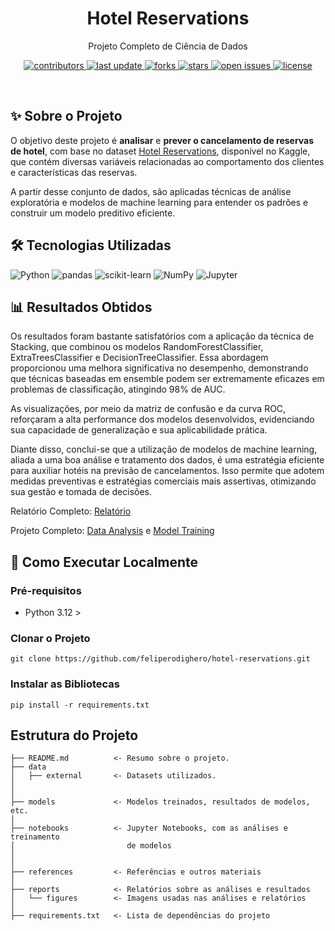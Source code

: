 <div align="center">

  <h1>Hotel Reservations</h1>

  <p>
    Projeto Completo de Ciência de Dados
  </p>

<p>
  <a href="https://github.com/feliperodighero/hotel-reservations/graphs/contributors">
    <img src="https://img.shields.io/github/contributors/feliperodighero/hotel-reservations" alt="contributors" />
  </a>
  <a href="">
    <img src="https://img.shields.io/github/last-commit/feliperodighero/hotel-reservations" alt="last update" />
  </a>
  <a href="https://github.com/feliperodighero/hotel-reservations/network/members">
    <img src="https://img.shields.io/github/forks/feliperodighero/hotel-reservations" alt="forks" />
  </a>
  <a href="https://github.com/feliperodighero/hotel-reservations/stargazers">
    <img src="https://img.shields.io/github/stars/feliperodighero/hotel-reservations" alt="stars" />
  </a>
  <a href="https://github.com/feliperodighero/hotel-reservations/issues/">
    <img src="https://img.shields.io/github/issues/feliperodighero/hotel-reservations" alt="open issues" />
  </a>
  <a href="https://github.com/feliperodighero/hotel-reservations/blob/master/LICENSE">
    <img src="https://img.shields.io/github/license/feliperodighero/hotel-reservations.svg" alt="license" />
  </a>
</p>
</div>
<br />

## ✨ Sobre o Projeto

O objetivo deste projeto é **analisar** e **prever o cancelamento de reservas de hotel**, com base no dataset [Hotel Reservations](https://www.kaggle.com/datasets/ahsan81/hotel-reservations-classification-dataset/data), disponível no Kaggle, que contém diversas variáveis relacionadas ao comportamento dos clientes e características das reservas.

A partir desse conjunto de dados, são aplicadas técnicas de análise exploratória e modelos de machine learning para entender os padrões e construir um modelo preditivo eficiente.

## 🛠 Tecnologias Utilizadas

<p>
  <img src="https://img.shields.io/badge/Python-3776AB?logo=python&logoColor=fff&style=for-the-badge" alt="Python" />
  <img src="https://img.shields.io/badge/pandas-150458?logo=pandas&logoColor=fff&style=for-the-badge" alt="pandas" />
  <img src="https://img.shields.io/badge/scikit--learn-F7931E?logo=scikitlearn&logoColor=fff&style=for-the-badge" alt="scikit-learn" />
  <img src="https://img.shields.io/badge/NumPy-013243?logo=numpy&logoColor=fff&style=for-the-badge" alt="NumPy" />
  <img src="https://img.shields.io/badge/Jupyter-F37626?logo=jupyter&logoColor=fff&style=for-the-badge" alt="Jupyter" />
</p>

## 📊 Resultados Obtidos

Os resultados foram bastante satisfatórios com a aplicação da técnica de Stacking, que combinou os modelos RandomForestClassifier, ExtraTreesClassifier e DecisionTreeClassifier. Essa abordagem proporcionou uma melhora significativa no desempenho, demonstrando que técnicas baseadas em ensemble podem ser extremamente eficazes em problemas de classificação, atingindo 98% de AUC.

As visualizações, por meio da matriz de confusão e da curva ROC, reforçaram a alta performance dos modelos desenvolvidos, evidenciando sua capacidade de generalização e sua aplicabilidade prática.

Diante disso, conclui-se que a utilização de modelos de machine learning, aliada a uma boa análise e tratamento dos dados, é uma estratégia eficiente para auxiliar hotéis na previsão de cancelamentos. Isso permite que adotem medidas preventivas e estratégias comerciais mais assertivas, otimizando sua gestão e tomada de decisões.

Relatório Completo: [Relatório](./reports/Relatório%20-%20Felipe%20Rodighero%20Zarichta.pdf)

Projeto Completo: [Data Analysis](./notebooks/1-data-analysis.ipynb) e [Model Training](./notebooks/2-model-training.ipynb)

## 🚀 Como Executar Localmente

### Pré-requisitos

- Python 3.12 >

### Clonar o Projeto

`git clone https://github.com/feliperodighero/hotel-reservations.git`

### Instalar as Bibliotecas

`pip install -r requirements.txt`

## Estrutura do Projeto

```
├── README.md          <- Resumo sobre o projeto.
├── data
│   ├── external       <- Datasets utilizados.
│
│
├── models             <- Modelos treinados, resultados de modelos, etc.
│
├── notebooks          <- Jupyter Notebooks, com as análises e treinamento
│                         de modelos
│
│
├── references         <- Referências e outros materiais
│
├── reports            <- Relatórios sobre as análises e resultados
│   └── figures        <- Imagens usadas nas análises e relatórios
│
├── requirements.txt   <- Lista de dependências do projeto
```
